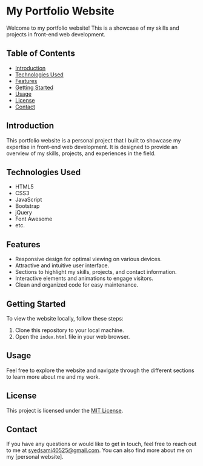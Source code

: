 # My Portfolio Website

Welcome to my portfolio website! This is a showcase of my skills and projects in front-end web development. 

## Table of Contents

- [Introduction](#introduction)
- [Technologies Used](#technologies-used)
- [Features](#features)
- [Getting Started](#getting-started)
- [Usage](#usage)
- [License](#license)
- [Contact](#contact)

## Introduction

This portfolio website is a personal project that I built to showcase my expertise in front-end web development. It is designed to provide an overview of my skills, projects, and experiences in the field.

## Technologies Used

- HTML5
- CSS3
- JavaScript
- Bootstrap
- jQuery
- Font Awesome
- etc.

## Features

- Responsive design for optimal viewing on various devices.
- Attractive and intuitive user interface.
- Sections to highlight my skills, projects, and contact information.
- Interactive elements and animations to engage visitors.
- Clean and organized code for easy maintenance.

## Getting Started

To view the website locally, follow these steps:

1. Clone this repository to your local machine.
2. Open the `index.html` file in your web browser.

## Usage

Feel free to explore the website and navigate through the different sections to learn more about me and my work.



## License

This project is licensed under the [MIT License](LICENSE).

## Contact

If you have any questions or would like to get in touch, feel free to reach out to me at syedsami40525@gmail.com. You can also find more about me on my [personal website].
